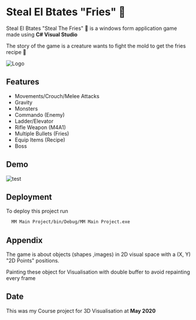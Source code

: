 # Steal El Btates "Fries" :fries:

Steal El Btates "Steal The Fries" :fries: is a windows form application game made using **C# Visual Studio**

The story of the game is a creature wants to fight the mold to get the fries recipe :fries:

![Logo](https://i.imgur.com/pEpe7np.png)
## Features

- Movements/Crouch/Melee Attacks
- Gravity
- Monsters
- Commando (Enemy)
- Ladder/Elevator
- Rifle Weapon (M4A1)
- Multiple Bullets (Fries)
- Equip Items (Recipe)
- Boss 


## Demo

![test](https://i.imgur.com/ygHvjqq.gif)


## Deployment

To deploy this project run

```bash
  MM Main Project/bin/Debug/MM Main Project.exe
```


## Appendix

The game is about objects (shapes ,images) in 2D visual space with a (X, Y) "2D Points" positions.

Painting these object for Visualisation with double buffer to avoid repainting every frame

## Date
This was my Course project for 3D Visualisation at **May 2020**
